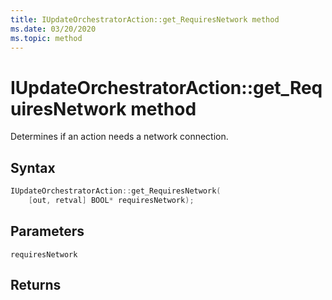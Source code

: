 ```yaml
---
title: IUpdateOrchestratorAction::get_RequiresNetwork method
ms.date: 03/20/2020
ms.topic: method
---
```


# IUpdateOrchestratorAction::get_RequiresNetwork method
Determines if an action needs a network connection.

## Syntax
```cpp
IUpdateOrchestratorAction::get_RequiresNetwork(
    [out, retval] BOOL* requiresNetwork);
```

## Parameters

`requiresNetwork`

## Returns
